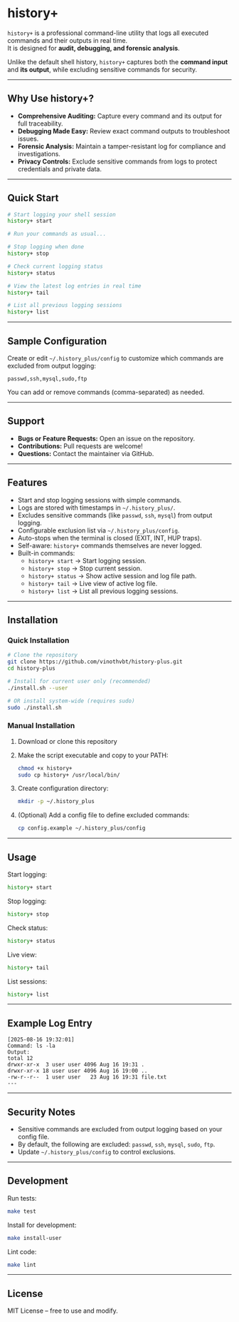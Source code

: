 # history+

`history+` is a professional command-line utility that logs all executed commands and their outputs in real time.  
It is designed for **audit, debugging, and forensic analysis**.  

Unlike the default shell history, `history+` captures both the **command input** and **its output**, while excluding sensitive commands for security.

---
## Why Use history+?

- **Comprehensive Auditing:** Capture every command and its output for full traceability.
- **Debugging Made Easy:** Review exact command outputs to troubleshoot issues.
- **Forensic Analysis:** Maintain a tamper-resistant log for compliance and investigations.
- **Privacy Controls:** Exclude sensitive commands from logs to protect credentials and private data.

---

## Quick Start

```bash
# Start logging your shell session
history+ start

# Run your commands as usual...

# Stop logging when done
history+ stop

# Check current logging status
history+ status

# View the latest log entries in real time
history+ tail

# List all previous logging sessions
history+ list
```

---

## Sample Configuration

Create or edit `~/.history_plus/config` to customize which commands are excluded from output logging:

```text
passwd,ssh,mysql,sudo,ftp
```

You can add or remove commands (comma-separated) as needed.

---

## Support

- **Bugs or Feature Requests:** Open an issue on the repository.
- **Contributions:** Pull requests are welcome!
- **Questions:** Contact the maintainer via GitHub.

---
## Features

- Start and stop logging sessions with simple commands.
- Logs are stored with timestamps in `~/.history_plus/`.
- Excludes sensitive commands (like `passwd`, `ssh`, `mysql`) from output logging.
- Configurable exclusion list via `~/.history_plus/config`.
- Auto-stops when the terminal is closed (EXIT, INT, HUP traps).
- Self-aware: `history+` commands themselves are never logged.
- Built-in commands:
  - `history+ start` → Start logging session.
  - `history+ stop` → Stop current session.
  - `history+ status` → Show active session and log file path.
  - `history+ tail` → Live view of active log file.
  - `history+ list` → List all previous logging sessions.

---

## Installation

### Quick Installation

```bash
# Clone the repository
git clone https://github.com/vinothvbt/history-plus.git
cd history-plus

# Install for current user only (recommended)
./install.sh --user

# OR install system-wide (requires sudo)
sudo ./install.sh
```

### Manual Installation

1. Download or clone this repository
2. Make the script executable and copy to your PATH:

   ```bash
   chmod +x history+
   sudo cp history+ /usr/local/bin/
   ```

3. Create configuration directory:

   ```bash
   mkdir -p ~/.history_plus
   ```

4. (Optional) Add a config file to define excluded commands:

   ```bash
   cp config.example ~/.history_plus/config
   ```

---

## Usage

Start logging:
```bash
history+ start
```

Stop logging:
```bash
history+ stop
```

Check status:
```bash
history+ status
```

Live view:
```bash
history+ tail
```

List sessions:
```bash
history+ list
```

---

## Example Log Entry

```
[2025-08-16 19:32:01]
Command: ls -la
Output:
total 12
drwxr-xr-x  3 user user 4096 Aug 16 19:31 .
drwxr-xr-x 18 user user 4096 Aug 16 19:00 ..
-rw-r--r--  1 user user   23 Aug 16 19:31 file.txt
---
```

---

## Security Notes

- Sensitive commands are excluded from output logging based on your config file.
- By default, the following are excluded: `passwd`, `ssh`, `mysql`, `sudo`, `ftp`.
- Update `~/.history_plus/config` to control exclusions.

---

## Development

Run tests:
```bash
make test
```

Install for development:
```bash
make install-user
```

Lint code:
```bash
make lint
```

---

## License

MIT License – free to use and modify.